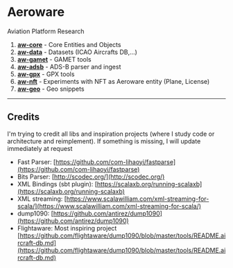 # Aeroware

Aviation Platform Research

1. [__aw-core__](aw-core)   - Core Entities and Objects
2. [__aw-data__](aw-data)   - Datasets (ICAO Aircrafts DB,...)
3. [__aw-gamet__](aw-gamet) - GAMET tools
4. [__aw-adsb__](aw-adsb) - ADS-B parser and ingest
5. [__aw-gpx__](aw-gpx) - GPX tools
6. [__aw-nft__](aw-nft) - Experiments with NFT as Aeroware entity (Plane, License)
7. [__aw-geo__](aw-geo) - Geo snippets

----

## Credits

I'm trying to credit all libs and inspiration projects (where I study code or architecture and reimplement). If something is missing, I will update immediately at request

- Fast Parser: [https://github.com/com-lihaoyi/fastparse](https://github.com/com-lihaoyi/fastparse)
- Bits Parser: [http://scodec.org/](http://scodec.org/) 
- XML Bindings (sbt plugin): [https://scalaxb.org/running-scalaxb](https://scalaxb.org/running-scalaxb)
- XML streaming: [https://www.scalawilliam.com/xml-streaming-for-scala/](https://www.scalawilliam.com/xml-streaming-for-scala/)
- dump1090: [https://github.com/antirez/dump1090](https://github.com/antirez/dump1090)
- Flightaware: Most inspiring project [https://github.com/flightaware/dump1090/blob/master/tools/README.aircraft-db.md](https://github.com/flightaware/dump1090/blob/master/tools/README.aircraft-db.md)
